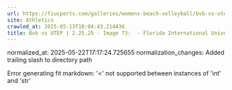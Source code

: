 ```yaml
---
url: https://fiusports.com/galleries/womens-beach-volleyball/bvb-vs-utep-2-25-25/image-73/356/62753/
site: Athletics
crawled_at: 2025-05-13T10:04:43.214436
title: Bvb vs UTEP | 2.25.25 - Image 73:  - Florida International University
---
```

normalized_at: 2025-05-22T17:17:24.725655
normalization_changes: Added trailing slash to directory path

Error generating fit markdown: '<' not supported between instances of 'int' and 'str'